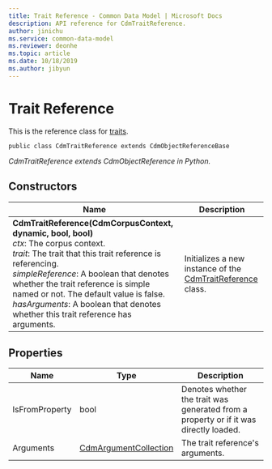 ```yaml
---
title: Trait Reference - Common Data Model | Microsoft Docs
description: API reference for CdmTraitReference.
author: jinichu
ms.service: common-data-model
ms.reviewer: deonhe 
ms.topic: article
ms.date: 10/18/2019
ms.author: jibyun
---
```


# Trait Reference

This is the reference class for [traits](trait.md).

```
public class CdmTraitReference extends CdmObjectReferenceBase
```
*CdmTraitReference extends CdmObjectReference in Python.*

## Constructors
|Name|Description|
|---|---|
|**CdmTraitReference(CdmCorpusContext, dynamic, bool, bool)**<br/>*ctx*: The corpus context.<br/>*trait*: The trait that this trait reference is referencing.<br/>*simpleReference*: A boolean that denotes whether the trait reference is simple named or not. The default value is false.<br/>*hasArguments*: A boolean that denotes whether this trait reference has arguments.|Initializes a new instance of the [CdmTraitReference](traitreference.md) class.|

## Properties
|Name|Type|Description|
|---|---|---|
|IsFromProperty|bool|Denotes whether the trait was generated from a property or if it was directly loaded.|
|Arguments|[CdmArgumentCollection](argumentcollection.md)|The trait reference's arguments.|



